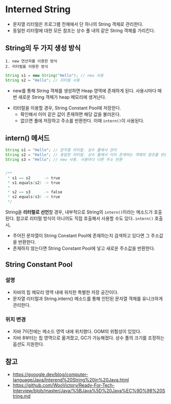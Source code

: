# Interned String

- 문자열 리터럴은 프로그램 전체에서 단 하나의 String 객체로 관리한다.
- 동일한 리터럴에 대한 모든 참조는 상수 풀 내의 같은 String 객체를 가리킨다.

## String의 두 가지 생성 방식

    1. new 연산자를 이용한 방식
    2. 리터럴을 이용한 방식

```java
String s1 = new String("Hello"); // new 사용
String s2 = "Hello"; // 리터럴 사용
```

- new를 통해 String 객체를 생성하면 Heap 영역에 존재하게 된다. 사용시마다 매번 새로운 String 객체가 heap 메모리에 생겨난다.

* 리터럴을 이용할 경우, String Constant Pool에 저장한다.
  - 확인해서 이미 같은 값이 존재하면 해당 값을 불러온다.
  - 없으면 풀에 저장하고 주소를 반환한다. 이때 `intern()`이 사용된다.

## intern() 메서드

```java
String s1 = "Hello"; // 문자열 리터럴. 상수 풀에서 관리
String s2 = "Hello"; // 동일한 리터럴. 상수 풀에서 이미 존재하는 객체의 참조를 반환
String s3 = "Hello"; // new 사용. 사용마다 다른 주소 반환


/**
 * s1 == s2      -> true
 * s1.equals(s2) -> true
 *
 * s2 == s3      -> false
 * s2.equals(s3) -> true
 */
```

String을 **리터럴로 선언**할 경우, 내부적으로 String의 `intern()`이라는 메소드가 호출된다. 참고로 리터럴 방식이 아니어도 직접 호출해서 사용할 수도 있다. `intern()` 호출 시,

- 주어진 문자열이 String Constant Pool에 존재하는지 검색하고 있다면 그 주소값을 반환한다.
- 존재하지 않는다면 String Constant Pool에 넣고 새로운 주소값을 반환한다.

## String Constant Pool

### 설명

- 자바의 힙 메모리 영역 내에 위치한 특별한 저장 공간이다.
- 문자열 리터럴과 String.intern() 메소드를 통해 인턴된 문자열 객체를 유니크하게 관리한다.

### 위치 변경

- 자바 7이전에는 메소드 영역 내에 위치했다. OOM의 위험성이 있었다.
- 자바 8부터는 힙 영역으로 옮겨졌고, GC가 가능해졌다. 상수 풀의 크기를 조정하는 옵션도 지원한다.

## 참고

- https://gyoogle.dev/blog/computer-language/Java/Interend%20String%20in%20Java.html
- https://github.com/WooVictory/Ready-For-Tech-Interview/blob/master/Java/%5BJava%5D%20Java%EC%9D%98%20String.md
